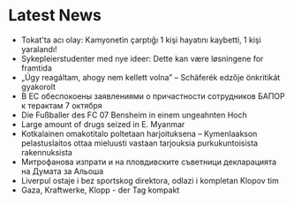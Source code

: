 # Latest News
-  Tokat'ta acı olay: Kamyonetin çarptığı 1 kişi hayatını kaybetti, 1 kişi yaralandı!
-  Sykepleierstudenter med nye ideer: Dette kan være løsningene for framtida
-  „Úgy reagáltam, ahogy nem kellett volna” – Schäferék edzője önkritikát gyakorolt
-  В ЕC обеспокоены заявлениями о причастности сотрудников БАПОР к терактам 7 октября
-  Die Fußballer des FC 07 Bensheim in einem ungeahnten Hoch
-  Large amount of drugs seized in E. Myanmar
-  Kotkalainen omakotitalo poltetaan harjoituksena – Kymenlaakson pelastuslaitos ottaa mieluusti vastaan tarjouksia purkukuntoisista rakennuksista
-  Митрофанова изпрати и на пловдивските съветници декларацията на Думата за Альоша
-  Liverpul ostaje i bez sportskog direktora, odlazi i kompletan Klopov tim
-  Gaza, Kraftwerke, Klopp - der Tag kompakt
